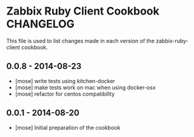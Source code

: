 Zabbix Ruby Client Cookbook CHANGELOG
=====================================

This file is used to list changes made in each version of the zabbix-ruby-client cookbook.

## 0.0.8 - 2014-08-23
- [mose] write tests using kitchen-docker
- [mose] make tests work on mac when using docker-osx
- [mose] refactor for centos compatibility

## 0.0.1 - 2014-08-20
- [mose] Initial preparation of the cookbook
